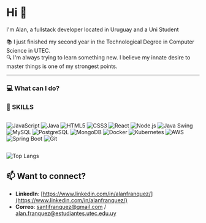 # Hi 👋
I'm Alan, a fullstack developer located in Uruguay and a Uni Student

📚 I just finished my second year in the Technological Degree in Computer Science in UTEC. <br>
🔍 I'm always trying to learn something new. I believe my innate desire to master things is one of my strongest points.

---

### 💻 What can I do?

### 🚀 SKILLS
<div style="display: flex; flex-wrap: wrap; gap: 20px;">

![JavaScript](https://img.shields.io/badge/JavaScript-F7DF1E?style=for-the-badge&logo=javascript&logoColor=black)
![Java](https://img.shields.io/badge/Java-ED8B00?style=for-the-badge&logo=openjdk&logoColor=white)
![HTML5](https://img.shields.io/badge/HTML5-E34F26?style=for-the-badge&logo=html5&logoColor=white)
![CSS3](https://img.shields.io/badge/CSS3-1572B6?style=for-the-badge&logo=css3&logoColor=white)
![React](https://img.shields.io/badge/React-61DAFB?style=for-the-badge&logo=react&logoColor=black)
![Node.js](https://img.shields.io/badge/Node.js-339933?style=for-the-badge&logo=node.js&logoColor=white)
![Java Swing](https://img.shields.io/badge/Java_Swing-5382A1?style=for-the-badge&logo=openjdk&logoColor=white)
![MySQL](https://img.shields.io/badge/MySQL-4479A1?style=for-the-badge&logo=mysql&logoColor=white)
![PostgreSQL](https://img.shields.io/badge/PostgreSQL-336791?style=for-the-badge&logo=postgresql&logoColor=white)
![MongoDB](https://img.shields.io/badge/MongoDB-47A248?style=for-the-badge&logo=mongodb&logoColor=white)
![Docker](https://img.shields.io/badge/Docker-2496ED?style=for-the-badge&logo=docker&logoColor=white)
![Kubernetes](https://img.shields.io/badge/Kubernetes-326CE5?style=for-the-badge&logo=kubernetes&logoColor=white)
![AWS](https://img.shields.io/badge/AWS-FF9900?style=for-the-badge&logo=amazon-aws&logoColor=white)
![Spring Boot](https://img.shields.io/badge/Spring_Boot-6DB33F?style=for-the-badge&logo=spring-boot&logoColor=white)
![Git](https://img.shields.io/badge/Git-F05032?style=for-the-badge&logo=git&logoColor=white)
</div>


![Top Langs](https://github-readme-stats.vercel.app/api/top-langs/?username=alanfranquez&layout=compact)


## 📫 Want to connect?
- **LinkedIn**: [https://www.linkedin.com/in/alanfranquez/](https://www.linkedin.com/in/alanfranquez/)
- **Correo**: [santifranquez@gmail.com](mailto:santifranquez@gmail.com) / [alan.franquez@estudiantes.utec.edu.uy](mailto:alan.franquez@estudiantes.utec.edu.uy)

